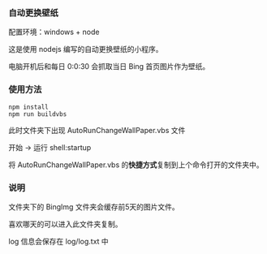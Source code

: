### 自动更换壁纸

配置环境：windows + node

这是使用 nodejs 编写的自动更换壁纸的小程序。

电脑开机后和每日 0:0:30 会抓取当日 Bing 首页图片作为壁纸。

### 使用方法

    npm install
    npm run buildvbs
此时文件夹下出现 AutoRunChangeWallPaper.vbs 文件

开始 -> 运行 shell:startup

将 AutoRunChangeWallPaper.vbs 的**快捷方式**复制到上个命令打开的文件夹中。

### 说明
文件夹下的 BingImg 文件夹会缓存前5天的图片文件。

喜欢哪天的可以进入此文件夹复制。

log 信息会保存在 log/log.txt 中
